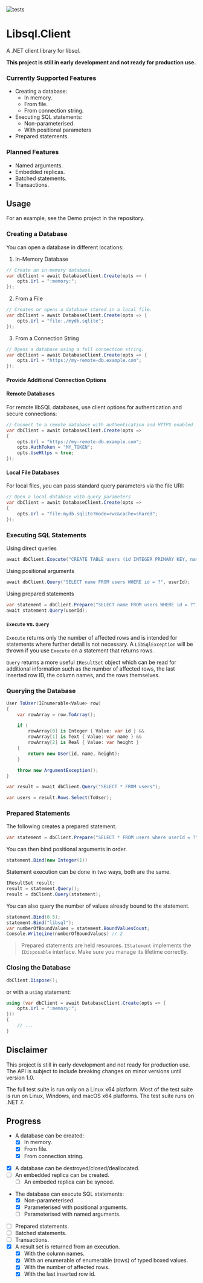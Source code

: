 ﻿![tests](https://github.com/tvandinther/libsql-client-dotnet/actions/workflows/test.yaml/badge.svg)

# Libsql.Client

A .NET client library for libsql.

**This project is still in early development and not ready for production use.**

### Currently Supported Features

- Creating a database:
  - In memory.
  - From file.
  - From connection string.
- Executing SQL statements:
  - Non-parameterised.
  - With positional parameters
- Prepared statements.

### Planned Features

- Named arguments.
- Embedded replicas.
- Batched statements.
- Transactions.

## Usage

For an example, see the Demo project in the repository.

### Creating a Database

You can open a database in different locations:

1. In-Memory Database
```csharp
// Create an in-memory database.
var dbClient = await DatabaseClient.Create(opts => {
    opts.Url = ":memory:";
});
```

2. From a File
```csharp
// Creates or opens a database stored in a local file.
var dbClient = await DatabaseClient.Create(opts => {
    opts.Url = "file:./mydb.sqlite";
});
```

3. From a Connection String
```csharp
// Opens a database using a full connection string.
var dbClient = await DatabaseClient.Create(opts => {
    opts.Url = "https://my-remote-db.example.com";
});
```

#### Provide Additional Connection Options
#### Remote Databases
For remote libSQL databases, use client options for authentication and secure connections:

```csharp
// Connect to a remote database with authentication and HTTPS enabled
var dbClient = await DatabaseClient.Create(opts =>
{
    opts.Url = "https://my-remote-db.example.com";
    opts.AuthToken = "MY_TOKEN";
    opts.UseHttps = true;
});
```

#### Local File Databases
For local files, you can pass standard query parameters via the file URI:

```csharp
// Open a local database with query parameters
var dbClient = await DatabaseClient.Create(opts =>
{
    opts.Url = "file:mydb.sqlite?mode=rwc&cache=shared";
});
```

### Executing SQL Statements

Using direct queries
```csharp
await dbClient.Execute("CREATE TABLE users (id INTEGER PRIMARY KEY, name TEXT, height REAL)");
```

Using positional arguments
```csharp
await dbClient.Query("SELECT name FROM users WHERE id = ?", userId);
```

Using prepared statements
```csharp
var statement = dbClient.Prepare("SELECT name FROM users WHERE id = ?");
await statement.Query(userId);
```

#### `Execute` vs. `Query`

`Execute` returns only the number of affected rows and is intended for statements where further detail is not necessary. A `LibSqlException` will be thrown if you use `Execute` on a statement that returns rows.

`Query` returns a more useful `IResultSet` object which can be read for additional information such as the number of affected rows, the last inserted row ID, the column names, and the rows themselves.

### Querying the Database

```csharp
User ToUser(IEnumerable<Value> row)
{
    var rowArray = row.ToArray();

    if (
        rowArray[0] is Integer { Value: var id } && 
        rowArray[1] is Text { Value: var name } && 
        rowArray[2] is Real { Value: var height }
    {
        return new User(id, name, height);   
    }

    throw new ArgumentException();
}

var result = await dbClient.Query("SELECT * FROM users");

var users = result.Rows.Select(ToUser);
```

### Prepared Statements

The following creates a prepared statement.
```csharp
var statement = dbClient.Prepare("SELECT * FROM users where userId = ?");
```
You can then bind positional arguments in order.
```csharp
statement.Bind(new Integer(1))
```
Statement execution can be done in two ways, both are the same.
```csharp
IResultSet result;
result = statement.Query();
result = dbClient.Query(statement);
```
You can also query the number of values already bound to the statement.
```csharp
statement.Bind(0.5);
statement.Bind("libsql");
var numberOfBoundValues = statement.BoundValuesCount;
Console.WriteLine(numberOfBoundValues) // 2
```
> Prepared statements are held resources. `IStatement` implements the `IDisposable` interface. Make sure you manage its lifetime correctly.

### Closing the Database

```csharp
dbClient.Dispose();
```

or with a `using` statement:

```csharp
using (var dbClient = await DatabaseClient.Create(opts => {
    opts.Url = ":memory:";
}))
{
    // ...
}
```

## Disclaimer

This project is still in early development and not ready for production use. The API is subject to include breaking changes on minor versions until version 1.0.

The full test suite is run only on a Linux x64 platform. Most of the test suite is run on Linux, Windows, and macOS x64 platforms. The test suite runs on .NET 7.

## Progress
- A database can be created:
  - [x] In memory.
  - [x] From file.
  - [x] From connection string.
- [x] A database can be destroyed/closed/deallocated.
- [ ] An embedded replica can be created.
  - [ ] An embeded replica can be synced.
- The database can execute SQL statements:
  - [x] Non-parameterised.
  - [x] Parameterised with positional arguments.
  - [ ] Parameterised with named arguments.
- [ ] Prepared statements.
- [ ] Batched statements.
- [ ] Transactions.
- [x] A result set is returned from an execution.
  - [x] With the column names.
  - [x] With an enumerable of enumerable (rows) of typed boxed values.
  - [x] With the number of affected rows.
  - [x] With the last inserted row id.

